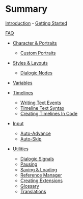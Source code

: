 # Summary

[Introduction](introduction.md)
    - [Getting Started](getting-started.md)

[FAQ](faq.md)

- [Character & Portraits](characters-and-portraits.md)
  
  - [Custom Portraits](custom-portraits.md)

- [Styles & Layouts](styles-and-layouts.md)
  
  - [Dialogic Nodes](dialogic-nodes.md)

- [Variables](variables.md)

- [Timelines]()
  
  - [Writing Text Events](./writing-text-events.md)
  - [Timeline Text Syntax](timeline-text-syntax.md)
  - [Creating Timelines In Code](creating-timelines-in-code.md)

- [Input]()
  
  - [Auto-Advance](auto-advance.md)
  - [Auto-Skip](auto-skip.md)

- [Utilities]()
    - [Dialogic Signals](dialogic-signals.md)
    - [Pausing](pausing.md)
    - [Saving & Loading](saving-and-loading.md)
    - [Reference Manager](reference-manager.md)
    - [Creating Extensions](creating-extensions.md)
    - [Glossary](glossary.md)
    - [Translations](translation.md)

